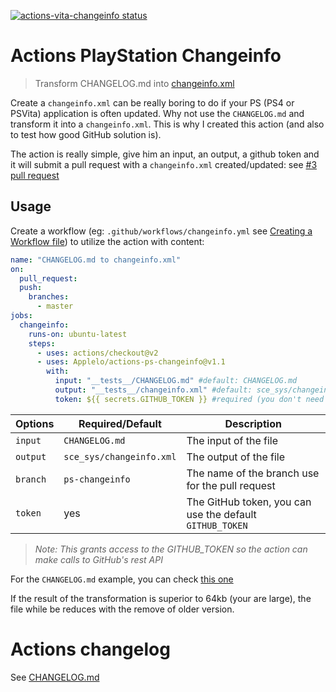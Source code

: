 <p>
  <a href="https://github.com/Applelo/actions-vita-changeinfo/actions"><img alt="actions-vita-changeinfo status" src="https://github.com/Applelo/actions-vita-changeinfo/workflows/build-test/badge.svg"></a>
</p>

# Actions PlayStation Changeinfo
> Transform CHANGELOG.md into [changeinfo.xml](https://www.psdevwiki.com/ps4/Changeinfo.xml)

Create a `changeinfo.xml` can be really boring to do if your PS (PS4 or PSVita) application is often updated. Why not use the `CHANGELOG.md` and transform it into a `changeinfo.xml`. This is why I created this action (and also to test how good GitHub solution is).

The action is really simple, give him an input, an output, a github token and it will submit a pull request with a `changeinfo.xml` created/updated: see [#3 pull request](https://github.com/Applelo/actions-vita-changeinfo/pull/2)

## Usage

Create a workflow (eg: `.github/workflows/changeinfo.yml` see [Creating a Workflow file](https://help.github.com/en/articles/configuring-a-workflow#creating-a-workflow-file)) to utilize the action with content:

```yaml
name: "CHANGELOG.md to changeinfo.xml"
on:
  pull_request:
  push:
    branches:
      - master
jobs:
  changeinfo:
    runs-on: ubuntu-latest
    steps:
      - uses: actions/checkout@v2
      - uses: Applelo/actions-ps-changeinfo@v1.1
        with:
          input: "__tests__/CHANGELOG.md" #default: CHANGELOG.md
          output: "__tests__/changeinfo.xml" #default: sce_sys/changeinfo.xml
          token: ${{ secrets.GITHUB_TOKEN }} #required (you don't need to change it)
```

| Options   | Required/Default          | Description                                                     |
| --------- | ------------------------- | --------------------------------------------------------------- |
| `input`   | `CHANGELOG.md`            | The input of the file                                           |
| `output`  | `sce_sys/changeinfo.xml`  | The output of the file                                          |
| `branch`  | `ps-changeinfo`           | The name of the branch use for the pull request                 |
| `token`   | yes                       | The GitHub token, you can use the default `GITHUB_TOKEN`        |

> *Note: This grants access to the GITHUB_TOKEN so the action can make calls to GitHub's rest API*

For the `CHANGELOG.md` example, you can check [this one](https://github.com/Applelo/actions-ps-changeinfo/blob/master/__tests__/CHANGELOG.md)

If the result of the transformation is superior to 64kb (your are large), the file while be reduces with the remove of older version.

# Actions changelog

See [CHANGELOG.md](https://github.com/Applelo/actions-ps-changeinfo/blob/master/CHANGELOG.md)